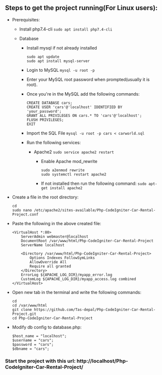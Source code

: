 ## Steps to get the project running(For Linux users):
- Prerequisites:
  - Install php7.4-cli 
    `sudo apt install php7.4-cli`
      
  - Database
    - Install mysql if not already installed
      ```
      sudo apt update
      sudo apt install mysql-server
      ```
    - Login to MySQL
    	`mysql -u root -p`
    - Enter your MySQL root password when prompted(usually it is root).
    - Once you're in the MySQL add the following commands:
      ```
      CREATE DATABASE cars;
      CREATE USER 'cars'@'localhost' IDENTIFIED BY 'your_password';
      GRANT ALL PRIVILEGES ON cars.* TO 'cars'@'localhost';
      FLUSH PRIVILEGES;
      EXIT
      ```
           
    - Import the SQL File
    	`mysql -u root -p cars < carworld.sql`                    
                
    - Run the following services:
      - Apache2
        `sudo service apache2 restart`
        - Enable Apache mod_rewrite
          ```
          sudo a2enmod rewrite
          sudo systemctl restart apache2
          ```
          
        - If not installed then run the following command:
          `sudo apt-get install apache2`
            
             
- Create a file in the root directory:
  ```
  cd
  sudo nano /etc/apache2/sites-available/Php-CodeIgniter-Car-Rental-Project.conf
  ```
  
- Paste the following in the above created file:
  ```
  <VirtualHost *:80>
	  ServerAdmin webmaster@localhost
	  DocumentRoot /var/www/html/Php-CodeIgniter-Car-Rental-Project
	  ServerName localhost
	
	  <Directory /var/www/html/Php-CodeIgniter-Car-Rental-Project>
		  Options Indexes FollowSymLinks
		  AllowOverride All
		  Require all granted
	  </Directory>
	  ErrorLog ${APACHE_LOG_DIR}/myapp_error.log
	  CustomLog ${APACHE_LOG_DIR}/myapp_access.log combined
  </VirtualHost>
  ```

- Open new tab in the terminal and write the following commands:
  ```
  cd
  cd /var/www/html
  git clone https://github.com/Tas-depal/Php-CodeIgniter-Car-Rental-Project.git
  cd Php-CodeIgniter-Car-Rental-Project
  ```
    
- Modify db config to database.php:
  ```
  $host_name = "localhost";
  $username = "cars";
  $password = "cars";
  $dbname = "cars";
	```
### Start the project with this url: http://localhost/Php-CodeIgniter-Car-Rental-Project/
          
